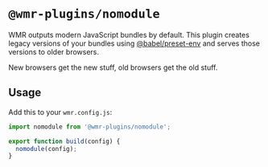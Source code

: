 # `@wmr-plugins/nomodule`

WMR outputs modern JavaScript bundles by default.
This plugin creates legacy versions of your bundles using [@babel/preset-env](https://babeljs.io/docs/en/babel-preset-env) and serves those versions to older browsers.

New browsers get the new stuff, old browsers get the old stuff.

## Usage

Add this to your `wmr.config.js`:

```js
import nomodule from '@wmr-plugins/nomodule';

export function build(config) {
  nomodule(config);
}
```
